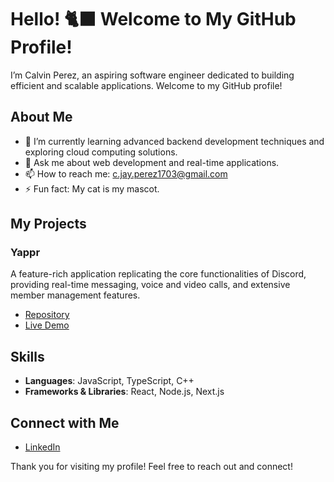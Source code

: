 # Hello! :black_cat: Welcome to My GitHub Profile!

I’m Calvin Perez, an aspiring software engineer dedicated to building efficient and scalable applications. Welcome to my GitHub profile!
## About Me

- 🌱 I’m currently learning advanced backend development techniques and exploring cloud computing solutions.
- 💬 Ask me about web development and real-time applications.
- 📫 How to reach me: [c.jay.perez1703@gmail.com](mailto:c.jay.perez1703@gmail.com)
- ⚡ Fun fact: My cat is my mascot.

## My Projects

### Yappr
A feature-rich application replicating the core functionalities of Discord, providing real-time messaging, voice and video calls, and extensive member management features.
- [Repository](https://github.com/cperez1703/Yappr)
- [Live Demo](https://yappr-production.up.railway.app)

## Skills

- **Languages**: JavaScript, TypeScript, C++
- **Frameworks & Libraries**: React, Node.js, Next.js

## Connect with Me

- [LinkedIn](https://www.linkedin.com/in/calvin-perez/)


Thank you for visiting my profile! Feel free to reach out and connect!
